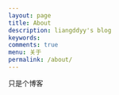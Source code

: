 ```yaml
---
layout: page
title: About
description: liangddyy's blog
keywords: 
comments: true
menu: 关于
permalink: /about/
---
```


只是个博客